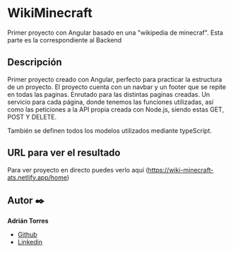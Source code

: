 # WikiMinecraft

Primer proyecto con Angular basado en una "wikipedia de minecraf". Esta parte es la correspondiente al Backend

  ## Descripción
Primer proyecto creado con Angular, perfecto para practicar la estructura de un proyecto. El proyecto cuenta con un navbar y un footer que se repite en todas las paginas. Enrutado para las distintas paginas creadas. Un servicio para cada página, donde tenemos las funciones utilizadas, así como las peticiones a la API propia creada con Node.js, siendo estas GET, POST Y DELETE.

También se definen todos los modelos utilizados mediante typeScript.

  ## URL para ver el resultado
Para ver proyecto en directo puedes verlo aquí (https://wiki-minecraft-ats.netlify.app/home)


  ## Autor ✒️
**Adrián Torres**
* [Github](https://github.com/Adriat1994)
* [Linkedin](https://www.linkedin.com/in/adri%C3%A1n-torres-serrano-a2519a141/)
